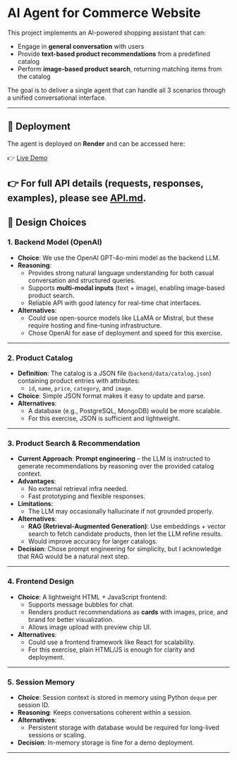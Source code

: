 # AI Agent for Commerce Website

This project implements an AI-powered shopping assistant that can:
- Engage in **general conversation** with users
- Provide **text-based product recommendations** from a predefined catalog
- Perform **image-based product search**, returning matching items from the catalog

The goal is to deliver a single agent that can handle all 3 scenarios through a unified conversational interface.

---

## 🚀 Deployment

The agent is deployed on **Render** and can be accessed here:

👉 [Live Demo](http://ai-agent-fosr-commerce-website-1.onrender.com/)

👉 For full API details (requests, responses, examples), please see **[API.md](API.md)**.
---

## 🧩 Design Choices

### 1. Backend Model (OpenAI)
- **Choice**: We use the OpenAI GPT-4o-mini model as the backend LLM.  
- **Reasoning**:
  - Provides strong natural language understanding for both casual conversation and structured queries.  
  - Supports **multi-modal inputs** (text + image), enabling image-based product search.  
  - Reliable API with good latency for real-time chat interfaces.  
- **Alternatives**:
  - Could use open-source models like LLaMA or Mistral, but these require hosting and fine-tuning infrastructure.  
  - Chose OpenAI for ease of deployment and speed for this exercise.

---

### 2. Product Catalog
- **Definition**: The catalog is a JSON file (`backend/data/catalog.json`) containing product entries with attributes:
  - `id`, `name`, `price`, `category`, and `image`.  
- **Choice**: Simple JSON format makes it easy to update and parse.  
- **Alternatives**:
  - A database (e.g., PostgreSQL, MongoDB) would be more scalable.  
  - For this exercise, JSON is sufficient and lightweight.

---

### 3. Product Search & Recommendation
- **Current Approach**: **Prompt engineering** – the LLM is instructed to generate recommendations by reasoning over the provided catalog context.  
- **Advantages**:
  - No external retrieval infra needed.  
  - Fast prototyping and flexible responses.  
- **Limitations**:
  - The LLM may occasionally hallucinate if not grounded properly.  
- **Alternatives**:
  - **RAG (Retrieval-Augmented Generation)**: Use embeddings + vector search to fetch candidate products, then let the LLM refine results.  
  - Would improve accuracy for larger catalogs.  
- **Decision**: Chose prompt engineering for simplicity, but I acknowledge that RAG would be a natural next step.

---

### 4. Frontend Design
- **Choice**: A lightweight HTML + JavaScript frontend:
  - Supports message bubbles for chat.  
  - Renders product recommendations as **cards** with images, price, and brand for better visualization.
  - Allows image upload with preview chip UI.  
- **Alternatives**:
  - Could use a frontend framework like React for scalability.  
  - For this exercise, plain HTML/JS is enough for clarity and deployment.

---

### 5. Session Memory
- **Choice**: Session context is stored in memory using Python `deque` per session ID.  
- **Reasoning**: Keeps conversations coherent within a session.  
- **Alternatives**:
  - Persistent storage with database would be required for long-lived sessions or scaling.  
- **Decision**: In-memory storage is fine for a demo deployment.

---
